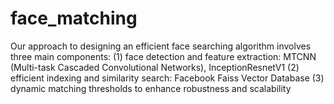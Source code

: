 # face_matching
Our approach to designing an efficient face searching algorithm involves three main components: 
(1) face detection and feature extraction: MTCNN (Multi-task Cascaded Convolutional Networks), InceptionResnetV1
(2) efficient indexing and similarity search: Facebook Faiss Vector Database
(3) dynamic matching thresholds to enhance robustness and scalability

